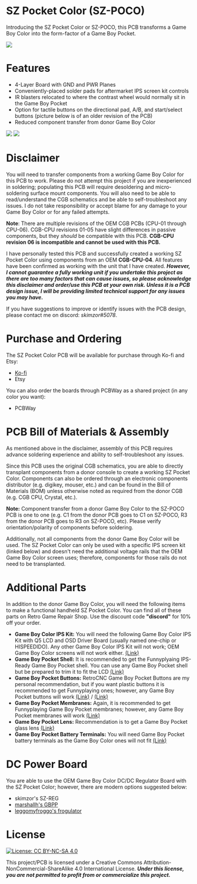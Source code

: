 # SZ Pocket Color (SZ-POCO)
Introducing the SZ Pocket Color or SZ-POCO, this PCB transforms a Game Boy Color into the form-factor of a Game Boy Pocket.

![](images/sz-poco_complete.jpeg)

# Features

- 4-Layer Board with GND and PWR Planes
- Conveniently-placed solder pads for aftermarket IPS screen kit controls
- IR blasters relocated to where the contrast wheel would normally sit in the Game Boy Pocket 
- Option for tactile buttons on the directional pad, A/B, and start/select buttons (picture below is of an older revision of the PCB)
- Reduced component transfer from donor Game Boy Color

![](images/pcb_front.JPEG)
![](images/pcb_back.JPEG)

# Disclaimer
You will need to transfer components from a working Game Boy Color for this PCB to work.  Please do not attempt this project if you are inexperienced in soldering; populating this PCB will require desoldering and micro-soldering surface mount components.  You will also need to be able to read/understand the CGB schematics and be able to self-troubleshoot any issues.  I do not take responsibility or accept blame for any damage to your Game Boy Color or for any failed attempts. 

**Note**: There are multiple revisions of the OEM CGB PCBs (CPU-01 through CPU-06).  CGB-CPU revisions 01-05 have slight differences in passive components,  but they *should* be compatible with this PCB.  **CGB-CPU revision 06 is incompatible and cannot be used with this PCB.**  

I have personally tested this PCB and successfully created a working SZ Pocket Color using components from an OEM **CGB-CPU-04**. All features have been confirmed as working with the unit that I have created. ***However, I cannot guarantee a fully working unit if you undertake this project as there are too many factors that can cause issues, so please acknowledge this disclaimer and order/use this PCB at your own risk. Unless it is a PCB design issue, I will be providing limited technical support for any issues you may have.***

If you have suggestions to improve or identify issues with the PCB design, please contact me on discord: *skimzor#5078*.

# Purchase and Ordering

The SZ Pocket Color PCB will be available for purchase through Ko-fi and Etsy:

- [Ko-fi](https://ko-fi.com/skimzor)
- Etsy

You can also order the boards through PCBWay as a shared project (in any color you want):

- PCBWay

# PCB Bill of Materials & Assembly

As mentioned above in the disclaimer, assembly of this PCB requires advance soldering experience and ability to self-troubleshoot any issues.

Since this PCB uses the original CGB schematics, you are able to directly transplant components from a donor console to create a working SZ Pocket Color.  Components can also be ordered through an electronic components distributor (e.g. digikey, mouser, etc.) and can be found in the Bill of Materials (BOM) unless otherwise noted as required from the donor CGB (e.g. CGB CPU, Crystal, etc.). 

**Note:** Component transfer from a donor Game Boy Color to the SZ-POCO PCB is one to one (e.g. C1 from the donor PCB goes to C1 on SZ-POCO, R3 from the donor PCB goes to R3 on SZ-POCO, etc). Please verify orientation/polarity of components before soldering.

Additionally, not all components from the donor Game Boy Color will be used. The SZ Pocket Color can only be used with a specific IPS screen kit (linked below) and doesn't need the additional voltage rails that the OEM Game Boy Color screen uses; therefore, components for those rails do not need to be transplanted.

# Additional Parts

In addition to the donor Game Boy Color, you will need the following items to make a functional handheld SZ Pocket Color.  You can find all of these parts on Retro Game Repair Shop.  Use the discount code **"discord"** for 10% off your order.

- **Game Boy Color IPS Kit:** You will need the following Game Boy Color IPS Kit with Q5 LCD and OSD Driver Board (usually named one-chip or HISPEEDIDO).  Any other Game Boy Color IPS Kit will not work; OEM Game Boy Color screens will not work either. [(Link)](https://retrogamerepairshop.com/collections/gbc-displays/products/game-boy-color-q5-ips-backlight-with-osd?variant=37646279213228) 
- **Game Boy Pocket Shell:** It is recommended to get the Funnyplyaing IPS-Ready Game Boy Pocket shell. You can use any Game Boy Pocket shell but be prepared to trim it to fit the LCD [(Link)](https://retrogamerepairshop.com/collections/gbp-lenses/products/funnyplaying-game-boy-pocket-q5-ips-ready-shell-housing-no-cut)
- **Game Boy Pocket Buttons:** RetroCNC Game Boy Pocket Buttons are my personal recommendation, but if you want plastic buttons it is recommended to get Funnyplaying ones; however, any Game Boy Pocket buttons will work [(Link)](https://retrogamerepairshop.com/collections/gbp-buttons-1/products/game-boy-pocket-metal-buttons-by-retrocnc) / [(Link)](https://retrogamerepairshop.com/collections/gbp-buttons-1/products/funnyplaying-game-boy-custom-pocket-buttons)
- **Game Boy Pocket Membranes:** Again, it is recommended to get Funnyplaying Game Boy Pocket membranes; however, any Game Boy Pocket membranes will work [(Link)](https://retrogamerepairshop.com/collections/gbp-buttons-1/products/funnyplaying-game-boy-pocket-silicone-button-contact-pad-membranes)
- **Game Boy Pocket Lens:** Recommendation is to get a Game Boy Pocket glass lens [(Link)](https://retrogamerepairshop.com/collections/gbp-lenses-1)
- **Game Boy Pocket Battery Terminals:** You will need Game Boy Pocket battery terminals as the Game Boy Color ones will not fit [(Link)](https://retrogamerepairshop.com/products/gbp-game-boy-pocket-high-quality-replacement-battery-contact-terminals?_pos=3&_sid=2c6c2a553&_ss=r&variant=37893131305132 )

# DC Power Board

You are able to use the OEM Game Boy Color DC/DC Regulator Board with the SZ Pocket Color; however, there are modern options suggested below:

- skimzor's SZ-REG
- [marshallh's GBPP](https://github.com/marshallh/gbpp)
- [leggomyfroggo's frogulator](https://www.etsy.com/shop/FroggoCustoms?ref=nla_listing_details)

# License

 [![License: CC BY-NC-SA 4.0](https://licensebuttons.net/l/by-nc-sa/4.0/80x15.png)](https://creativecommons.org/licenses/by-nc-sa/4.0/)
 
This project/PCB is licensed under a Creative Commons Attribution-NonCommercial-ShareAlike 4.0 International License. ***Under this license, you are not permitted to profit from or commercialize this project.***
